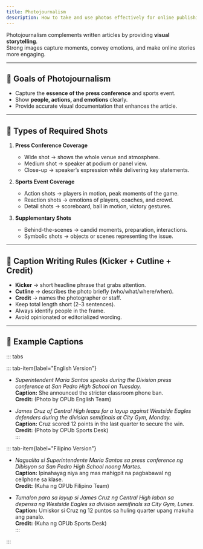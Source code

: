 ```yaml
---
title: Photojournalism
description: How to take and use photos effectively for online publishing in the contest
---
```


Photojournalism complements written articles by providing **visual storytelling**.  
Strong images capture moments, convey emotions, and make online stories more engaging.

---

## 🎯 Goals of Photojournalism  
- Capture the **essence of the press conference** and sports event.  
- Show **people, actions, and emotions** clearly.  
- Provide accurate visual documentation that enhances the article.  

---

## 📸 Types of Required Shots  

1. **Press Conference Coverage**  
   - Wide shot → shows the whole venue and atmosphere.  
   - Medium shot → speaker at podium or panel view.  
   - Close-up → speaker’s expression while delivering key statements.  

2. **Sports Event Coverage**  
   - Action shots → players in motion, peak moments of the game.  
   - Reaction shots → emotions of players, coaches, and crowd.  
   - Detail shots → scoreboard, ball in motion, victory gestures.  

3. **Supplementary Shots**  
   - Behind-the-scenes → candid moments, preparation, interactions.  
   - Symbolic shots → objects or scenes representing the issue.  

---

## 📝 Caption Writing Rules (Kicker + Cutline + Credit)  
- **Kicker** → short headline phrase that grabs attention.  
- **Cutline** → describes the photo briefly (who/what/where/when).  
- **Credit** → names the photographer or staff.  
- Keep total length short (2–3 sentences).  
- Always identify people in the frame.  
- Avoid opinionated or editorialized wording.  

---

## 📰 Example Captions  

::: tabs

::: tab-item{label="English Version"}
- *Superintendent Maria Santos speaks during the Division press conference at San Pedro High School on Tuesday.*  
  **Caption:** She announced the stricter classroom phone ban.  
  **Credit:** (Photo by OPUb English Team)  

- *James Cruz of Central High leaps for a layup against Westside Eagles defenders during the division semifinals at City Gym, Monday.*  
  **Caption:** Cruz scored 12 points in the last quarter to secure the win.  
  **Credit:** (Photo by OPUb Sports Desk)  
:::

::: tab-item{label="Filipino Version"}
- *Nagsalita si Superintendente Maria Santos sa press conference ng Dibisyon sa San Pedro High School noong Martes.*  
  **Caption:** Ipinahayag niya ang mas mahigpit na pagbabawal ng cellphone sa klase.  
  **Credit:** (Kuha ng OPUb Filipino Team)  

- *Tumalon para sa layup si James Cruz ng Central High laban sa depensa ng Westside Eagles sa division semifinals sa City Gym, Lunes.*  
  **Caption:** Umiskor si Cruz ng 12 puntos sa huling quarter upang makuha ang panalo.  
  **Credit:** (Kuha ng OPUb Sports Desk)  
:::

:::

